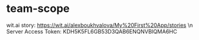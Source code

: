 # team-scope

wit.ai story: https://wit.ai/alexboukhvalova/My%20First%20App/stories \n
Server Access Token: KDH5K5FL6GB53D3QAB6ENQNVBIQMA6HC

